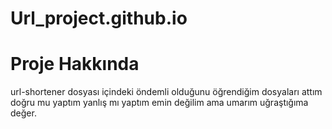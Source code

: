 # Url_project.github.io

# Proje Hakkında 
url-shortener dosyası içindeki öndemli olduğunu öğrendiğim dosyaları attım doğru mu yaptım yanlış mı yaptım emin değilim ama umarım uğraştığıma değer.
